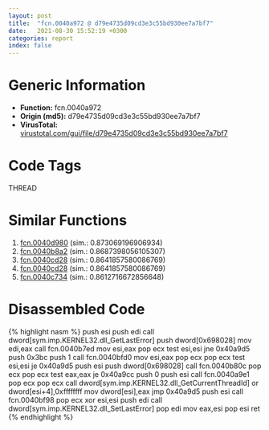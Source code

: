 ```yaml
---
layout: post
title:  "fcn.0040a972 @ d79e4735d09cd3e3c55bd930ee7a7bf7"
date:   2021-08-30 15:52:19 +0300
categories: report
index: false
---
```


# Generic Information
- **Function:** fcn.0040a972
- **Origin (md5):** d79e4735d09cd3e3c55bd930ee7a7bf7
- **VirusTotal:** [virustotal.com/gui/file/d79e4735d09cd3e3c55bd930ee7a7bf7][virustotal_ref]

# Code Tags
<span class="tag" id="THREAD">THREAD</span>


# Similar Functions

1. [fcn.0040d980][similar_1_ref] (sim.: 0.873069196906934)
2. [fcn.0040b8a2][similar_2_ref] (sim.: 0.8687398056105307)
3. [fcn.0040cd28][similar_3_ref] (sim.: 0.8641857580086769)
4. [fcn.0040cd28][similar_4_ref] (sim.: 0.8641857580086769)
5. [fcn.0040c734][similar_5_ref] (sim.: 0.8612716672856648)


# Disassembled Code

{% highlight nasm %}
push esi
push edi
call dword[sym.imp.KERNEL32.dll_GetLastError]
push dword[0x698028]
mov edi,eax
call fcn.0040b7ed
mov esi,eax
pop ecx
test esi,esi
jne 0x40a9d5
push 0x3bc
push 1
call fcn.0040bfd0
mov esi,eax
pop ecx
pop ecx
test esi,esi
je 0x40a9d5
push esi
push dword[0x698028]
call fcn.0040b80c
pop ecx
pop ecx
test eax,eax
je 0x40a9cc
push 0
push esi
call fcn.0040a9e1
pop ecx
pop ecx
call dword[sym.imp.KERNEL32.dll_GetCurrentThreadId]
or dword[esi+4],0xffffffff
mov dword[esi],eax
jmp 0x40a9d5
push esi
call fcn.0040bf98
pop ecx
xor esi,esi
push edi
call dword[sym.imp.KERNEL32.dll_SetLastError]
pop edi
mov eax,esi
pop esi
ret 
{% endhighlight %}


[similar_1_ref]: /report/fcn.0040d980@206d528dd5a0a807366d8afc4b0dd46e
[similar_2_ref]: /report/fcn.0040b8a2@4e7335a256154dbc07a5bd862e9622fe
[similar_3_ref]: /report/fcn.0040cd28@c905fe55bd1be43714b3c3ff051f9f8a
[similar_4_ref]: /report/fcn.0040cd28@cdfdff164543984ae016a2e81648bb4a
[similar_5_ref]: /report/fcn.0040c734@4172bfaa8f37cba53d6d5dc80478637a
[virustotal_ref]: https://www.virustotal.com/gui/file/d79e4735d09cd3e3c55bd930ee7a7bf7